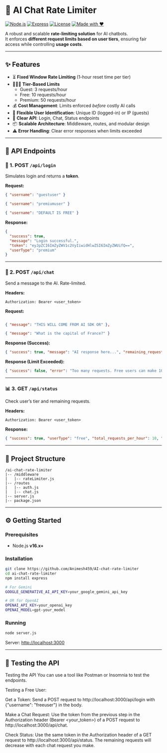# 🚀 AI Chat Rate Limiter

[![Node.js](https://img.shields.io/badge/Node.js-24.x-green?logo=node.js)](https://nodejs.org/)
[![Express](https://img.shields.io/badge/Express.js-Framework-lightgrey?logo=express)](https://expressjs.com/)
[![License](https://img.shields.io/badge/License-MIT-blue.svg)](LICENSE)
[![Made with ❤️](https://img.shields.io/badge/Made%20with-%E2%9D%A4-red)](#)

A robust and scalable **rate-limiting solution** for AI chatbots.  
It enforces **different request limits based on user tiers**, ensuring fair access while controlling **usage costs**.

---

## ✨ Features
- ⏳ **Fixed Window Rate Limiting** (1-hour reset time per tier)
- 🧑‍🤝‍🧑 **Tier-Based Limits**  
  - Guest: 3 requests/hour  
  - Free: 10 requests/hour  
  - Premium: 50 requests/hour
- 💰 **Cost Management**: Limits enforced *before* costly AI calls
- 🔑 **Flexible User Identification**: Unique ID (logged-in) or IP (guests)
- 📡 **Clear API**: Login, Chat, Status endpoints
- 📦 **Scalable Architecture**: Middleware, routes, and modular design
- ⚠️ **Error Handling**: Clear error responses when limits exceeded

---

## 📘 API Endpoints

### 🔐 1. POST `/api/login`
Simulates login and returns a **token**.

**Request:**
```json
{ "username": "guestuser" }
```
```json
{ "username": "premiumuser" }
```
```json
{ "username": "DEFAULT IS FREE" }
```
**Response:**
```json
{
  "success": true,
  "message": "Login successful.",
  "token": "eyJpZCI6ImZyZWV1c2VyIiwidHlwZSI6ImZyZWUifQ==",
  "userType": "premium"
}
```

---

### 💬 2. POST `/api/chat`
Send a message to the AI. Rate-limited.

**Headers:**
```
Authorization: Bearer <user_token>
```

**Request:**
```json

{ "message": "THIS WILL COME FROM AI SDK OR" },

{ "message": "What is the capital of France?" }
```

**Response (Success):**
```json
{ "success": true, "message": "AI response here...", "remaining_requests": 7 }
```

**Response (Limit Exceeded):**
```json
{ "success": false, "error": "Too many requests. Free users can make 10 requests per hour.", "remaining_requests": 0, "reset_in_seconds": "MS" }
```

---

### 📊 3. GET `/api/status`
Check user’s tier and remaining requests.

**Headers:**
```
Authorization: Bearer <user_token>
```

**Response:**
```json
{ "success": true, "userType": "free", "total_requests_per_hour": 10, "remaining_requests": 9 , "reset_in_seconds": "MS"}
```

---

## 📂 Project Structure
```
/ai-chat-rate-limiter
|-- /middleware
|   |-- rateLimiter.js
|-- /routes
|   |-- auth.js
|   |-- chat.js
|-- server.js
|-- package.json
```

---

## ⚙️ Getting Started

### Prerequisites
- Node.js **v16.x+**

### Installation
```bash
git clone https://github.com/Animesh459/AI-chat-rate-limiter
cd ai-chat-rate-limiter
npm install express

# For Gemini
GOOGLE_GENERATIVE_AI_API_KEY=your_google_gemini_api_key

# OR for OpenAI
OPENAI_API_KEY=your_openai_key
OPENAI_MODEL=gpt-your_model

``` 

### Running
```bash
node server.js
```
Server: [http://localhost:3000](http://localhost:3000)

---

## 🧪 Testing the API

Testing the API
You can use a tool like Postman or Insomnia to test the endpoints.

Testing a Free User:

Get a Token: Send a POST request to http://localhost:3000/api/login with {"username": "freeuser"} in the body.

Make a Chat Request: Use the token from the previous step in the Authorization header (Bearer <your_token>) of a POST request to http://localhost:3000/api/chat.

Check Status: Use the same token in the Authorization header of a GET request to http://localhost:3000/api/status. The remaining requests will decrease with each chat request you make.


